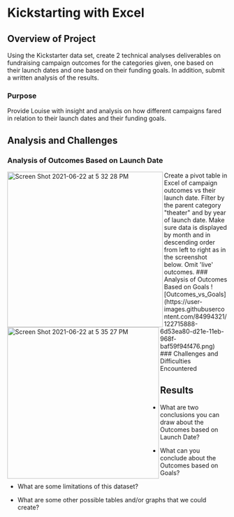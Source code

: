 # Kickstarting with Excel

## Overview of Project
Using the Kickstarter data set, create 2 technical analyses deliverables on fundraising campaign outcomes for the categories given, one based on their launch dates and one based on their funding goals.  In addition, submit a written analysis of the results.
### Purpose
Provide Louise with insight and analysis on how different campaigns fared in relation to their launch dates and their funding goals.
## Analysis and Challenges

### Analysis of Outcomes Based on Launch Date
<img align="left" img width="356" alt="Screen Shot 2021-06-22 at 5 32 28 PM" src="https://user-images.githubusercontent.com/84994321/123016603-dbfc8980-d37f-11eb-9afe-9bb9c5dc86e9.png">
Create a pivot table in Excel of campaign outcomes vs their launch date. Filter by the parent category "theater" and by year of launch date.

<img align="left" img width="347" alt="Screen Shot 2021-06-22 at 5 35 27 PM" src="https://user-images.githubusercontent.com/84994321/123016818-4281a780-d380-11eb-9376-987fc603833d.png">
Make sure data is displayed by month and in descending order from left to right as in the screenshot below.  Omit 'live' outcomes.
### Analysis of Outcomes Based on Goals
![Outcomes_vs_Goals](https://user-images.githubusercontent.com/84994321/122715888-6d53ea80-d21e-11eb-968f-baf59f94f476.png)
### Challenges and Difficulties Encountered

## Results

- What are two conclusions you can draw about the Outcomes based on Launch Date?

- What can you conclude about the Outcomes based on Goals?

- What are some limitations of this dataset?

- What are some other possible tables and/or graphs that we could create?
